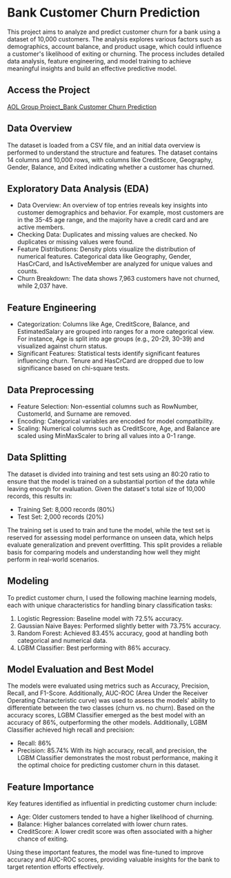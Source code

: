 # Bank Customer Churn Prediction
This project aims to analyze and predict customer churn for a bank using a dataset of 10,000 customers. 
The analysis explores various factors such as demographics, account balance, and product usage, which could influence a customer's likelihood of exiting or churning. 
The process includes detailed data analysis, feature engineering, and model training to achieve meaningful insights and build an effective predictive model.

## Access the Project
[AOL Group Project_Bank Customer Churn Prediction](https://colab.research.google.com/drive/1bIGYUd34rnkq_DKvwre6-lN_kZXs7rBQ?usp=sharing)

## Data Overview
The dataset is loaded from a CSV file, and an initial data overview is performed to understand the structure and features. The dataset contains 14 columns and 10,000 rows, with columns like CreditScore, Geography, Gender, Balance, and Exited indicating whether a customer has churned.

## Exploratory Data Analysis (EDA)
- Data Overview: An overview of top entries reveals key insights into customer demographics and behavior. For example, most customers are in the 35-45 age range, and the majority have a credit card and are active members.
- Checking Data: Duplicates and missing values are checked. No duplicates or missing values were found.
- Feature Distributions: Density plots visualize the distribution of numerical features. Categorical data like Geography, Gender, HasCrCard, and IsActiveMember are analyzed for unique values and counts.
- Churn Breakdown: The data shows 7,963 customers have not churned, while 2,037 have.
    
## Feature Engineering
- Categorization: Columns like Age, CreditScore, Balance, and EstimatedSalary are grouped into ranges for a more categorical view. For instance, Age is split into age groups (e.g., 20-29, 30-39) and visualized against churn status.
- Significant Features: Statistical tests identify significant features influencing churn. Tenure and HasCrCard are dropped due to low significance based on chi-square tests.
  
## Data Preprocessing
- Feature Selection: Non-essential columns such as RowNumber, CustomerId, and Surname are removed.
- Encoding: Categorical variables are encoded for model compatibility.
- Scaling: Numerical columns such as CreditScore, Age, and Balance are scaled using MinMaxScaler to bring all values into a 0-1 range.

## Data Splitting
The dataset is divided into training and test sets using an 80:20 ratio to ensure that the model is trained on a substantial portion of the data while leaving enough for evaluation. Given the dataset's total size of 10,000 records, this results in:
- Training Set: 8,000 records (80%)
- Test Set: 2,000 records (20%)

The training set is used to train and tune the model, while the test set is reserved for assessing model performance on unseen data, which helps evaluate generalization and prevent overfitting. 
This split provides a reliable basis for comparing models and understanding how well they might perform in real-world scenarios.

## Modeling 
To predict customer churn, I used the following machine learning models, each with unique characteristics for handling binary classification tasks:
1. Logistic Regression: Baseline model with 72.5% accuracy.
2. Gaussian Naive Bayes: Performed slightly better with 73.75% accuracy.
3. Random Forest: Achieved 83.45% accuracy, good at handling both categorical and numerical data.
4. LGBM Classifier: Best performing with 86% accuracy.

## Model Evaluation and Best Model
The models were evaluated using metrics such as Accuracy, Precision, Recall, and F1-Score. 
Additionally, AUC-ROC (Area Under the Receiver Operating Characteristic curve) was used to assess the models' ability to differentiate between the two classes (churn vs. no churn).
Based on the accuracy scores, LGBM Classifier emerged as the best model with an accuracy of 86%, outperforming the other models. Additionally, LGBM Classifier achieved high recall and precision:
- Recall: 86%
- Precision: 85.74%
With its high accuracy, recall, and precision, the LGBM Classifier demonstrates the most robust performance, making it the optimal choice for predicting customer churn in this dataset.

## Feature Importance
Key features identified as influential in predicting customer churn include:
- Age: Older customers tended to have a higher likelihood of churning.
- Balance: Higher balances correlated with lower churn rates.
- CreditScore: A lower credit score was often associated with a higher chance of exiting.

Using these important features, the model was fine-tuned to improve accuracy and AUC-ROC scores, providing valuable insights for the bank to target retention efforts effectively.
